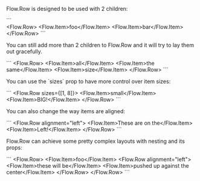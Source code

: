Flow.Row is designed to be used with 2 children:

\`\`\`\
<Flow.Row>
  <Flow.Item>foo</Flow.Item>
  <Flow.Item>bar</Flow.Item>
</Flow.Row>
\`\`\`

You can still add more than 2 children to Flow.Row and it will try to lay them out gracefully.

\`\`\`
<Flow.Row>
  <Flow.Item>all</Flow.Item>
  <Flow.Item>the same</Flow.Item>
  <Flow.Item>size</Flow.Item>
</Flow.Row>
\`\`\`

You can use the \`sizes\` prop to have more control over item sizes:

\`\`\`
<Flow.Row sizes={[1, 8]}>
  <Flow.Item>small</Flow.Item>
  <Flow.Item>BIG!</Flow.Item>
</Flow.Row>
\`\`\`

You can also change the way items are aligned:

\`\`\`
<Flow.Row alignment="left">
  <Flow.Item>These are on the</Flow.Item>
  <Flow.Item>Left!</Flow.Item>
</Flow.Row>
\`\`\`

Flow.Row can achieve some pretty complex layouts with nesting and its props:

\`\`\`
<Flow.Row>
  <Flow.Item>foo</Flow.Item>
  <Flow.Row alignment="left">
    <Flow.Item>these will be</Flow.Item>
    <Flow.Item>pushed up against the center</Flow.Item>
  </Flow.Row>
</Flow.Row>
\`\`\`
